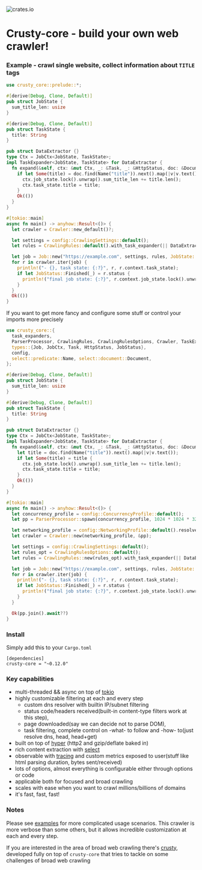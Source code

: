 ![crates.io](https://img.shields.io/crates/v/crusty-core.svg)

# Crusty-core - build your own web crawler!

### Example - crawl single website, collect information about `TITLE` tags 

```rust
use crusty_core::prelude::*;

#[derive(Debug, Clone, Default)]
pub struct JobState {
  sum_title_len: usize
}

#[derive(Debug, Clone, Default)]
pub struct TaskState {
  title: String
}

pub struct DataExtractor {}
type Ctx = JobCtx<JobState, TaskState>;
impl TaskExpander<JobState, TaskState> for DataExtractor {
  fn expand(&self, ctx: &mut Ctx, _: &Task, _: &HttpStatus, doc: &Document) -> task_expanders::ExtResult {
    if let Some(title) = doc.find(Name("title")).next().map(|v|v.text()) {
      ctx.job_state.lock().unwrap().sum_title_len += title.len();
      ctx.task_state.title = title;
    }
    Ok(())
  }
}

#[tokio::main]
async fn main() -> anyhow::Result<()> {
  let crawler = Crawler::new_default()?;

  let settings = config::CrawlingSettings::default();
  let rules = CrawlingRules::default().with_task_expander(|| DataExtractor{} );

  let job = Job::new("https://example.com", settings, rules, JobState::default())?;
  for r in crawler.iter(job) {
    println!("- {}, task state: {:?}", r, r.context.task_state);
    if let JobStatus::Finished(_) = r.status {
      println!("final job state: {:?}", r.context.job_state.lock().unwrap());
    }
  }
  Ok(())
}
```

If you want to get more fancy and configure some stuff or control your imports more precisely
```rust
use crusty_core::{
  task_expanders,
  ParserProcessor, CrawlingRules, CrawlingRulesOptions, Crawler, TaskExpander,
  types::{Job, JobCtx, Task, HttpStatus, JobStatus},
  config,
  select::predicate::Name, select::document::Document,
};

#[derive(Debug, Clone, Default)]
pub struct JobState {
  sum_title_len: usize
}

#[derive(Debug, Clone, Default)]
pub struct TaskState {
  title: String
}

pub struct DataExtractor {}
type Ctx = JobCtx<JobState, TaskState>;
impl TaskExpander<JobState, TaskState> for DataExtractor {
  fn expand(&self, ctx: &mut Ctx, _: &Task, _: &HttpStatus, doc: &Document) -> task_expanders::ExtResult {
    let title = doc.find(Name("title")).next().map(|v|v.text());
    if let Some(title) = title {
      ctx.job_state.lock().unwrap().sum_title_len += title.len();
      ctx.task_state.title = title;
    }
    Ok(())
  }
}

#[tokio::main]
async fn main() -> anyhow::Result<()> {
  let concurrency_profile = config::ConcurrencyProfile::default();
  let pp = ParserProcessor::spawn(concurrency_profile, 1024 * 1024 * 32);

  let networking_profile = config::NetworkingProfile::default().resolve()?;
  let crawler = Crawler::new(networking_profile, &pp);

  let settings = config::CrawlingSettings::default();
  let rules_opt = CrawlingRulesOptions::default();
  let rules = CrawlingRules::new(rules_opt).with_task_expander(|| DataExtractor{} );

  let job = Job::new("https://example.com", settings, rules, JobState::default())?;
  for r in crawler.iter(job) {
    println!("- {}, task state: {:?}", r, r.context.task_state);
    if let JobStatus::Finished(_) = r.status {
      println!("final job state: {:?}", r.context.job_state.lock().unwrap());
    }
  }

  Ok(pp.join().await??)
}
```

### Install

Simply add this to your `Cargo.toml`
```
[dependencies]
crusty-core = "~0.12.0"
```

### Key capabilities

- multi-threaded && async on top of [tokio](https://github.com/tokio-rs/tokio)
- highly customizable filtering at each and every step
    - custom dns resolver with builtin IP/subnet filtering
    - status code/headers received(built-in content-type filters work at this step),
    - page downloaded(say we can decide not to parse DOM),
    - task filtering, complete control on -what- to follow and -how- to(just resolve dns, head, head+get)
- built on top of [hyper](https://github.com/hyperium/hyper) (http2 and gzip/deflate baked in)
- rich content extraction with [select](https://github.com/utkarshkukreti/select.rs)
- observable with [tracing](https://github.com/tokio-rs/tracing) and custom metrics exposed to user(stuff like html parsing duration, bytes sent/received)
- lots of options, almost everything is configurable either through options or code
- applicable both for focused and broad crawling
- scales with ease when you want to crawl millions/billions of domains
- it's fast, fast, fast!

### Notes

Please see [examples](examples) for more complicated usage scenarios. 
This crawler is more verbose than some others, but it allows incredible customization at each and every step.

If you are interested in the area of broad web crawling there's [crusty](https://github.com/let4be/crusty), developed fully on top of `crusty-core` that tries to tackle on some challenges of broad web crawling